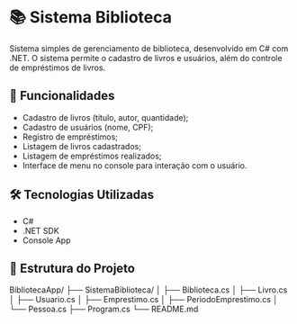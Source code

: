 # 📚 Sistema Biblioteca

Sistema simples de gerenciamento de biblioteca, desenvolvido em C# com .NET. O sistema permite o cadastro de livros e usuários, além do controle de empréstimos de livros.

## 🔧 Funcionalidades

- Cadastro de livros (título, autor, quantidade);
- Cadastro de usuários (nome, CPF);
- Registro de empréstimos;
- Listagem de livros cadastrados;
- Listagem de empréstimos realizados;
- Interface de menu no console para interação com o usuário.

## 🛠️ Tecnologias Utilizadas

- C#
- .NET SDK
- Console App

## 📁 Estrutura do Projeto

BibliotecaApp/
├── SistemaBiblioteca/
│ ├── Biblioteca.cs
│ ├── Livro.cs
│ ├── Usuario.cs
│ ├── Emprestimo.cs
│ ├── PeriodoEmprestimo.cs
│ └── Pessoa.cs
├── Program.cs
└── README.md
